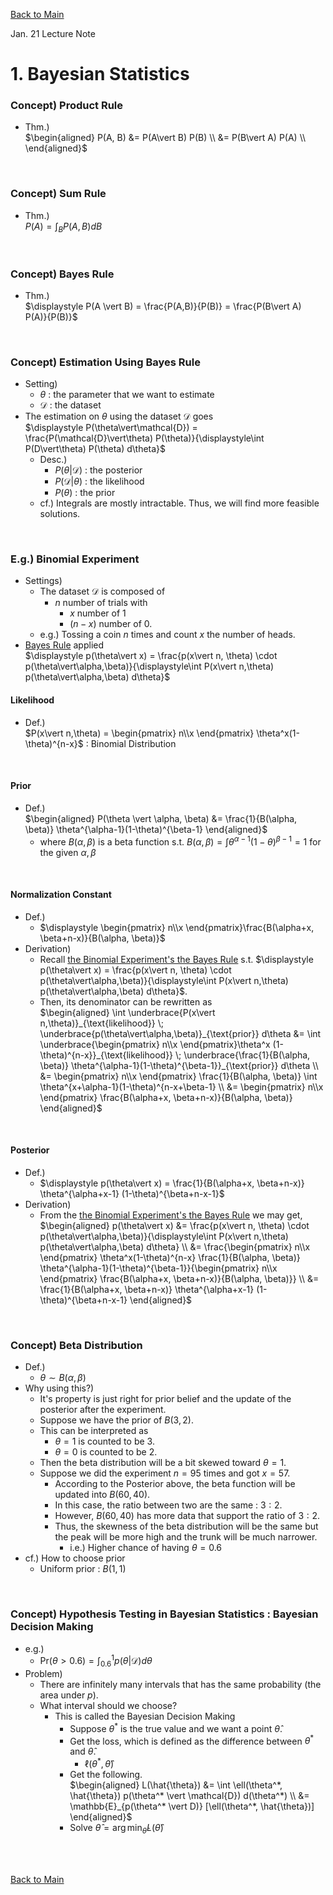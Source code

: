 [Back to Main](../main.md)

Jan. 21 Lecture Note

# 1. Bayesian Statistics
### Concept) Product Rule
- Thm.)   
  $`\begin{aligned}
    P(A, B) &= P(A\vert B) P(B) \\
    &= P(B\vert A) P(A) \\
  \end{aligned}`$

<br>

### Concept) Sum Rule
- Thm.)   
  $`\displaystyle P(A) = \int_B P(A, B) dB`$

<br>

### Concept) Bayes Rule
- Thm.)   
  $`\displaystyle P(A \vert B) = \frac{P(A,B)}{P(B)} = \frac{P(B\vert A) P(A)}{P(B)}`$

<br>

### Concept) Estimation Using Bayes Rule
- Setting)
  - $`\theta`$ : the parameter that we want to estimate
  - $`\mathcal{D}`$ : the dataset
- The estimation on $`\theta`$ using the dataset $`\mathcal{D}`$ goes   
  $`\displaystyle P(\theta\vert\mathcal{D}) = \frac{P(\mathcal{D}\vert\theta) P(\theta)}{\displaystyle\int P(D\vert\theta) P(\theta) d\theta}`$
  - Desc.)
    - $`P(\theta\vert\mathcal{D})`$ : the posterior
    - $`P(\mathcal{D}\vert\theta)`$ : the likelihood
    - $`P(\theta)`$ : the prior
  - cf.) Integrals are mostly intractable. Thus, we will find more feasible solutions.

<br>

### E.g.) Binomial Experiment
- Settings)
  - The dataset $`\mathcal{D}`$ is composed of
    - $`n`$ number of trials  with
      - $`x`$ number of 1 
      - $`(n-x)`$ number of 0.
  - e.g.) Tossing a coin $`n`$ times and count $`x`$ the number of heads.
- [Bayes Rule](#concept-bayes-rule) applied   
  $`\displaystyle p(\theta\vert x) = \frac{p(x\vert n, \theta) \cdot p(\theta\vert\alpha,\beta)}{\displaystyle\int P(x\vert n,\theta) p(\theta\vert\alpha,\beta) d\theta}`$

#### Likelihood
- Def.)   
  $`P(x\vert n,\theta) = \begin{pmatrix} n\\x \end{pmatrix} \theta^x(1-\theta)^{n-x}`$ : Binomial Distribution

<br>

#### Prior
- Def.)   
  $`\begin{aligned}
    P(\theta \vert \alpha, \beta) &= \frac{1}{B(\alpha, \beta)} \theta^{\alpha-1}(1-\theta)^{\beta-1}
  \end{aligned}`$
  - where $`B(\alpha, \beta)`$ is a beta function s.t. $`\displaystyle B(\alpha, \beta) = \int \theta^{\alpha-1}(1-\theta)^{\beta-1} = 1`$ for the given $`\alpha, \beta`$

<br>

#### Normalization Constant
- Def.)
  - $`\displaystyle \begin{pmatrix} n\\x \end{pmatrix}\frac{B(\alpha+x, \beta+n-x)}{B(\alpha, \beta)}`$
- Derivation)
  - Recall [the Binomial Experiment's the Bayes Rule](#eg-binomial-experiment) s.t. $`\displaystyle p(\theta\vert x) = \frac{p(x\vert n, \theta) \cdot p(\theta\vert\alpha,\beta)}{\displaystyle\int P(x\vert n,\theta) p(\theta\vert\alpha,\beta) d\theta}`$.
  - Then, its denominator can be rewritten as   
    $`\begin{aligned}
        \int \underbrace{P(x\vert n,\theta)}_{\text{likelihood}} \; \underbrace{p(\theta\vert\alpha,\beta)}_{\text{prior}} d\theta 
        &= \int \underbrace{\begin{pmatrix} n\\x \end{pmatrix}\theta^x (1-\theta)^{n-x}}_{\text{likelihood}} \; \underbrace{\frac{1}{B(\alpha, \beta)} \theta^{\alpha-1}(1-\theta)^{\beta-1}}_{\text{prior}} d\theta \\
        &= \begin{pmatrix} n\\x \end{pmatrix} \frac{1}{B(\alpha, \beta)} \int \theta^{x+\alpha-1}(1-\theta)^{n-x+\beta-1} \\
        &= \begin{pmatrix} n\\x \end{pmatrix} \frac{B(\alpha+x, \beta+n-x)}{B(\alpha, \beta)}
    \end{aligned}`$

<br>

#### Posterior
- Def.)
  - $`\displaystyle p(\theta\vert x) = \frac{1}{B(\alpha+x, \beta+n-x)} \theta^{\alpha+x-1} (1-\theta)^{\beta+n-x-1}`$
- Derivation)
  - From the [the Binomial Experiment's the Bayes Rule](#eg-binomial-experiment) we may get,   
    $`\begin{aligned}
        p(\theta\vert x) 
        &= \frac{p(x\vert n, \theta) \cdot p(\theta\vert\alpha,\beta)}{\displaystyle\int P(x\vert n,\theta) p(\theta\vert\alpha,\beta) d\theta} \\
        &= \frac{\begin{pmatrix} n\\x \end{pmatrix} \theta^x(1-\theta)^{n-x} \frac{1}{B(\alpha, \beta)} \theta^{\alpha-1}(1-\theta)^{\beta-1}}{\begin{pmatrix} n\\x \end{pmatrix} \frac{B(\alpha+x, \beta+n-x)}{B(\alpha, \beta)}} \\
        &= \frac{1}{B(\alpha+x, \beta+n-x)} \theta^{\alpha+x-1} (1-\theta)^{\beta+n-x-1}
    \end{aligned}`$

<br>

### Concept) Beta Distribution
- Def.)
  - $`\theta \sim B(\alpha, \beta)`$
- Why using this?)
  - It's property is just right for prior belief and the update of the posterior after the experiment.
  - Suppose we have the prior of $`B(3, 2)`$.
  - This can be interpreted as
    - $`\theta = 1`$ is counted to be 3.
    - $`\theta = 0`$ is counted to be 2.
  - Then the beta distribution will be a bit skewed toward $`\theta = 1`$.
  - Suppose we did the experiment $`n=95`$ times and got $`x=57`$.
    - According to the Posterior above, the beta function will be updated into $`B(60, 40)`$.
    - In this case, the ratio between two are the same : $`3:2`$.
    - However, $`B(60, 40)`$ has more data that support the ratio of $`3:2`$.
    - Thus, the skewness of the beta distribution will be the same but the peak will be more high and the trunk will be much narrower.
      - i.e.) Higher chance of having $`\theta = 0.6`$
- cf.) How to choose prior
  - Uniform prior : $`B(1,1)`$

<br>

### Concept) Hypothesis Testing in Bayesian Statistics : Bayesian Decision Making
- e.g.)
  - $`\text{Pr}(\theta\gt 0.6) = \displaystyle\int_{0.6}^1 p(\theta\vert\mathcal{D}) d\theta`$
- Problem)
  - There are infinitely many intervals that has the same probability (the area under $`p`$).
  - What interval should we choose?
    - This is called the Bayesian Decision Making
      - Suppose $`\theta^*`$ is the true value and we want a point $`\hat{\theta}`$.
      - Get the loss, which is defined as the difference between $`\theta^*`$ and $`\hat{\theta}`$.
        - $`\ell(\theta^*, \hat{\theta})`$
      - Get the following.   
        $`\begin{aligned}
            L(\hat{\theta}) 
            &= \int \ell(\theta^*, \hat{\theta}) p(\theta^* \vert \mathcal{D}) d(\theta^*) \\
            &= \mathbb{E}_{p(\theta^* \vert D)} [\ell(\theta^*, \hat{\theta})]
        \end{aligned}`$
      - Solve $`\displaystyle \hat{\theta} = \arg\min_{\hat{\theta}} L(\hat{\theta})`$

<br><br>

[Back to Main](../main.md)